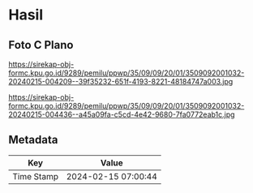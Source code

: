 # Hasil

## Foto C Plano

https://sirekap-obj-formc.kpu.go.id/9289/pemilu/ppwp/35/09/09/20/01/3509092001032-20240215-004209--39f35232-651f-4193-8221-48184747a003.jpg

https://sirekap-obj-formc.kpu.go.id/9289/pemilu/ppwp/35/09/09/20/01/3509092001032-20240215-004436--a45a09fa-c5cd-4e42-9680-7fa0772eab1c.jpg


## Metadata

| Key        | Value               |
| ---------- | ------------------- |
| Time Stamp | 2024-02-15 07:00:44 |



